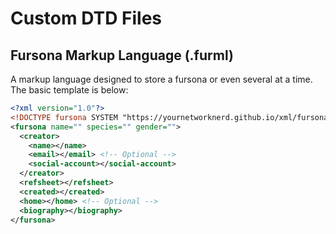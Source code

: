 # Custom DTD Files



## Fursona Markup Language (.furml)
A markup language designed to store a fursona or even several at a time. The basic template is below:
```xml
<?xml version="1.0"?>
<!DOCTYPE fursona SYSTEM "https://yournetworknerd.github.io/xml/fursona.dtd">
<fursona name="" species="" gender="">
  <creator>
    <name></name>
    <email></email> <!-- Optional -->
    <social-account></social-account>
  </creator>
  <refsheet></refsheet>
  <created></created>
  <home></home> <!-- Optional -->
  <biography></biography>
</fursona>
```
